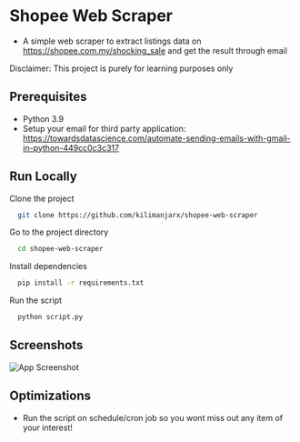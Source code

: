 # Shopee Web Scraper

- A simple web scraper to extract listings data on https://shopee.com.my/shocking_sale and get the result through email

Disclaimer: This project is purely for learning purposes only

## Prerequisites

- Python 3.9
- Setup your email for third party application:
     https://towardsdatascience.com/automate-sending-emails-with-gmail-in-python-449cc0c3c317 
## Run Locally

Clone the project

```bash
  git clone https://github.com/kilimanjarx/shopee-web-scraper
```

Go to the project directory

```bash
  cd shopee-web-scraper
```

Install dependencies

```bash
  pip install -r requirements.txt
```

Run the script

```bash
  python script.py
```


## Screenshots

![App Screenshot](https://i.ibb.co/HgfH5vg/Capture.png)

## Optimizations

- Run the script on schedule/cron job so you wont miss out any item of your interest!
